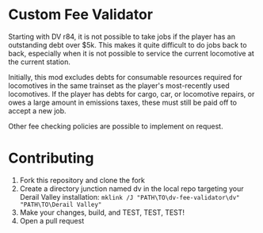 # Custom Fee Validator

Starting with DV r84, it is not possible to take jobs if the player has an outstanding debt over $5k. This makes it quite difficult to do jobs back to back, especially when it is not possible to service the current locomotive at the current station.

Initially, this mod excludes debts for consumable resources required for locomotives in the same trainset as the player's most-recently used locomotives. If the player has debts for cargo, car, or locomotive repairs, or owes a large amount in emissions taxes, these must still be paid off to accept a new job.

Other fee checking policies are possible to implement on request.

# Contributing

1. Fork this repository and clone the fork
1. Create a directory junction named dv in the local repo targeting your Derail Valley installation: `mklink /J "PATH\TO\dv-fee-validator\dv" "PATH\TO\Derail Valley"`
1. Make your changes, build, and TEST, TEST, TEST!
1. Open a pull request
